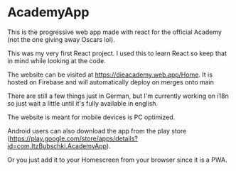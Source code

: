 # AcademyApp

This is the progressive web app made with react for the official Academy (not the one giving away Oscars lol).

This was my very first React project. I used this to learn React so keep that in mind while looking at the code.

The website can be visited at https://dieacademy.web.app/Home. It is hosted on Firebase and will automatically deploy on
merges onto main

There are still a few things just in German, but I'm currently working on i18n so just wait a little until it's fully
available in english.

The website is meant for mobile devices is PC optimized.

Android users can also download the app from the play
store (https://play.google.com/store/apps/details?id=com.ItzBubschki.AcademyApp).

Or you just add it to your Homescreen from your browser since it is a PWA. 